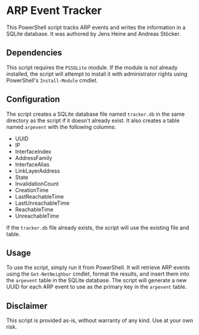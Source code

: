 <!DOCTYPE html>
<html>
  <head>
    <title>ARP Event Tracker</title>
  </head>
  <body>
    <h1>ARP Event Tracker</h1>
    <p>This PowerShell script tracks ARP events and writes the information in a SQLite database. It was authored by Jens Heine and Andreas Stöcker.</p>
    <h2>Dependencies</h2>
    <p>This script requires the <code>PSSQLite</code> module. If the module is not already installed, the script will attempt to install it with administrator rights using PowerShell's <code>Install-Module</code> cmdlet.</p>
    <h2>Configuration</h2>
    <p>The script creates a SQLite database file named <code>tracker.db</code> in the same directory as the script if it doesn't already exist. It also creates a table named <code>arpevent</code> with the following columns:</p>
    <ul>
      <li>UUID</li>
      <li>IP</li>
      <li>InterfaceIndex</li>
      <li>AddressFamily</li>
      <li>InterfaceAlias</li>
      <li>LinkLayerAddress</li>
      <li>State</li>
      <li>InvalidationCount</li>
      <li>CreationTime</li>
      <li>LastReachableTime</li>
      <li>LastUnreachableTime</li>
      <li>ReachableTime</li>
      <li>UnreachableTime</li>
    </ul>
    <p>If the <code>tracker.db</code> file already exists, the script will use the existing file and table.</p>
    <h2>Usage</h2>
    <p>To use the script, simply run it from PowerShell. It will retrieve ARP events using the <code>Get-NetNeighbor</code> cmdlet, format the results, and insert them into the <code>arpevent</code> table in the SQLite database. The script will generate a new UUID for each ARP event to use as the primary key in the <code>arpevent</code> table.</p>
    <h2>Disclaimer</h2>
    <p>This script is provided as-is, without warranty of any kind. Use at your own risk.</p>
  </body>
</html>
